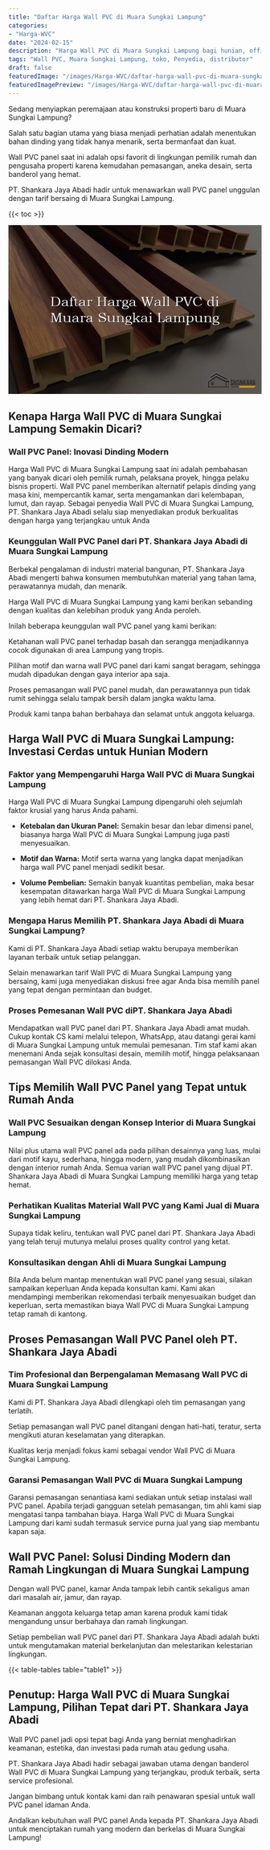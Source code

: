 ```yaml
---
title: "Daftar Harga Wall PVC di Muara Sungkai Lampung"
categories:
- "Harga-WVC"
date: "2024-02-15"
description: "Harga Wall PVC di Muara Sungkai Lampung bagi hunian, office, serta gerai. Panel terbaik, variasi motif, variasi warna menarik, dengan jasa instalasi oleh tenaga ahli berpengalaman serta jaminan resmi!|Servis penjualan Wall PVC di Muara Sungkai Lampung bagi kebutuhan tempat tinggal, office, maupun gerai, beserta produk berkualitas dan instalasi oleh tim profesional serta kepastian resmi.|Alternatif Wall PVC di Muara Sungkai Lampung yang terpercaya bagi hunian, perkantoran, dan ritel, bersama panel terbaik dan penempatan dikerjakan oleh tenaga ahli berpengalaman dan jaminan resmi.|Penjualan Wall PVC di Muara Sungkai Lampung bagi tempat tinggal, office, serta gerai, beserta produk unggulan dan instalasi oleh teknisi profesional, lengkap dengan jaminan resmi.}"
tags: "Wall PVC, Muara Sungkai Lampung, toko, Penyedia, distributor"
draft: false
featuredImage: "/images/Harga-WVC/daftar-harga-wall-pvc-di-muara-sungkai-lampung.png"
featuredImagePreview: "/images/Harga-WVC/daftar-harga-wall-pvc-di-muara-sungkai-lampung.png"
---
```


Sedang menyiapkan peremajaan atau konstruksi properti baru di Muara Sungkai Lampung?

Salah satu bagian utama yang biasa menjadi perhatian adalah menentukan bahan dinding yang tidak hanya menarik, serta bermanfaat dan kuat.

Wall PVC panel saat ini adalah opsi favorit di lingkungan pemilik rumah dan pengusaha properti karena kemudahan pemasangan, aneka desain, serta banderol yang hemat.

PT. Shankara Jaya Abadi hadir untuk menawarkan wall PVC panel unggulan dengan tarif bersaing di Muara Sungkai Lampung.

{{< toc >}}

![Daftar Harga Wall PVC di Muara Sungkai Lampung](/images/Harga-WVC/Daftar-Harga-Wall-PVC-di-Muara-Sungkai-Lampung.png)


## Kenapa Harga Wall PVC di Muara Sungkai Lampung Semakin Dicari?

### Wall PVC Panel: Inovasi Dinding Modern

Harga Wall PVC di Muara Sungkai Lampung saat ini adalah pembahasan yang banyak dicari oleh pemilik rumah, pelaksana proyek, hingga pelaku bisnis properti. Wall PVC panel memberikan alternatif pelapis dinding yang masa kini, mempercantik kamar, serta mengamankan dari kelembapan, lumut, dan rayap. Sebagai penyedia Wall PVC di Muara Sungkai Lampung, PT. Shankara Jaya Abadi selalu siap menyediakan produk berkualitas dengan harga yang terjangkau untuk Anda

### Keunggulan Wall PVC Panel dari PT. Shankara Jaya Abadi di Muara Sungkai Lampung

Berbekal pengalaman di industri material bangunan, PT. Shankara Jaya Abadi mengerti bahwa konsumen membutuhkan material yang tahan lama, perawatannya mudah, dan menarik.

Harga Wall PVC di Muara Sungkai Lampung yang kami berikan sebanding dengan kualitas dan kelebihan produk yang Anda peroleh.

Inilah beberapa keunggulan wall PVC panel yang kami berikan:

Ketahanan wall PVC panel terhadap basah dan serangga menjadikannya cocok digunakan di area Lampung yang tropis.

Pilihan motif dan warna wall PVC panel dari kami sangat beragam, sehingga mudah dipadukan dengan gaya interior apa saja.

Proses pemasangan wall PVC panel mudah, dan perawatannya pun tidak rumit sehingga selalu tampak bersih dalam jangka waktu lama.

Produk kami tanpa bahan berbahaya dan selamat untuk anggota keluarga.

## Harga Wall PVC di Muara Sungkai Lampung: Investasi Cerdas untuk Hunian Modern

### Faktor yang Mempengaruhi Harga Wall PVC di Muara Sungkai Lampung

Harga Wall PVC di Muara Sungkai Lampung dipengaruhi oleh sejumlah faktor krusial yang harus Anda pahami.

- **Ketebalan dan Ukuran Panel:** Semakin besar dan lebar dimensi panel, biasanya harga Wall PVC di Muara Sungkai Lampung juga pasti menyesuaikan.

- **Motif dan Warna:** Motif serta warna yang langka dapat menjadikan harga wall PVC panel menjadi sedikit besar.

- **Volume Pembelian:** Semakin banyak kuantitas pembelian, maka besar kesempatan ditawarkan harga Wall PVC di Muara Sungkai Lampung yang lebih hemat dari PT. Shankara Jaya Abadi.

### Mengapa Harus Memilih PT. Shankara Jaya Abadi di Muara Sungkai Lampung?

Kami di PT. Shankara Jaya Abadi setiap waktu berupaya memberikan layanan terbaik untuk setiap pelanggan.

Selain menawarkan tarif Wall PVC di Muara Sungkai Lampung yang bersaing, kami juga menyediakan diskusi free agar Anda bisa memilih panel yang tepat dengan permintaan dan budget.

### Proses Pemesanan Wall PVC diPT. Shankara Jaya Abadi

Mendapatkan wall PVC panel dari PT. Shankara Jaya Abadi amat mudah. Cukup kontak CS kami melalui telepon, WhatsApp, atau datangi gerai kami di Muara Sungkai Lampung untuk memulai pemesanan. Tim staf kami akan menemani Anda sejak konsultasi desain, memilih motif, hingga pelaksanaan pemasangan Wall PVC dilokasi Anda.

## Tips Memilih Wall PVC Panel yang Tepat untuk Rumah Anda

### Wall PVC Sesuaikan dengan Konsep Interior di Muara Sungkai Lampung

Nilai plus utama wall PVC panel ada pada pilihan desainnya yang luas, mulai dari motif kayu, sederhana, hingga modern, yang mudah dikombinasikan dengan interior rumah Anda. Semua varian wall PVC panel yang dijual PT. Shankara Jaya Abadi di Muara Sungkai Lampung memiliki harga yang tetap hemat.

### Perhatikan Kualitas Material Wall PVC yang Kami Jual di Muara Sungkai Lampung

Supaya tidak keliru, tentukan wall PVC panel dari PT. Shankara Jaya Abadi yang telah teruji mutunya melalui proses quality control yang ketat.

### Konsultasikan dengan Ahli di Muara Sungkai Lampung

Bila Anda belum mantap menentukan wall PVC panel yang sesuai, silakan sampaikan keperluan Anda kepada konsultan kami. Kami akan mendampingi memberikan rekomendasi terbaik menyesuaikan budget dan keperluan, serta memastikan biaya Wall PVC di Muara Sungkai Lampung tetap ramah di kantong.

## Proses Pemasangan Wall PVC Panel oleh PT. Shankara Jaya Abadi

### Tim Profesional dan Berpengalaman Memasang Wall PVC di Muara Sungkai Lampung

Kami di PT. Shankara Jaya Abadi dilengkapi oleh tim pemasangan yang terlatih.

Setiap pemasangan wall PVC panel ditangani dengan hati-hati, teratur, serta mengikuti aturan keselamatan yang diterapkan.

Kualitas kerja menjadi fokus kami sebagai vendor Wall PVC di Muara Sungkai Lampung.

### Garansi Pemasangan Wall PVC di Muara Sungkai Lampung

Garansi pemasangan senantiasa kami sediakan untuk setiap instalasi wall PVC panel. Apabila terjadi gangguan setelah pemasangan, tim ahli kami siap mengatasi tanpa tambahan biaya. Harga Wall PVC di Muara Sungkai Lampung dari kami sudah termasuk service purna jual yang siap membantu kapan saja.

## Wall PVC Panel: Solusi Dinding Modern dan Ramah Lingkungan di Muara Sungkai Lampung

Dengan wall PVC panel, kamar Anda tampak lebih cantik sekaligus aman dari masalah air, jamur, dan rayap.

Keamanan anggota keluarga tetap aman karena produk kami tidak mengandung unsur berbahaya dan ramah lingkungan.

Setiap pembelian wall PVC panel dari PT. Shankara Jaya Abadi adalah bukti untuk mengutamakan material berkelanjutan dan melestarikan kelestarian lingkungan.

{{< table-tables table="table1" >}}

## Penutup: Harga Wall PVC di Muara Sungkai Lampung, Pilihan Tepat dari PT. Shankara Jaya Abadi

Wall PVC panel jadi opsi tepat bagi Anda yang berniat menghadirkan keamanan, estetika, dan investasi pada rumah atau gedung usaha.

PT. Shankara Jaya Abadi hadir sebagai jawaban utama dengan banderol Wall PVC di Muara Sungkai Lampung yang terjangkau, produk terbaik, serta service profesional.

Jangan bimbang untuk kontak kami dan raih penawaran spesial untuk wall PVC panel idaman Anda.

Andalkan kebutuhan wall PVC panel Anda kepada PT. Shankara Jaya Abadi untuk menciptakan rumah yang modern dan berkelas di Muara Sungkai Lampung!
